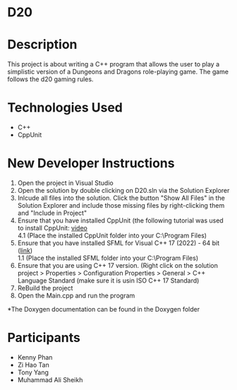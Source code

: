 # D20

# Description
This project is about writing a C++ program that allows the user to play a simplistic version of a Dungeons and Dragons role-playing game. The game follows the d20 gaming rules.

# Technologies Used
- C++
- CppUnit

# New Developer Instructions
1. Open the project in Visual Studio
2. Open the solution by double clicking on D20.sln via the Solution Explorer
3. Inlcude all files into the solution. Click the button "Show All Files" in the Solution Explorer and include those missing files by right-clicking them and "Include in Project"
4. Ensure that you have installed CppUnit (the following tutorial was used to install CppUnit: [video](https://www.youtube.com/watch?v=UjwBHaUH14o) <br>
  4.1 (Place the installed CppUnit folder into your C:\Program Files)
5. Ensure that you have installed SFML for Visual C++ 17 (2022) - 64 bit ([link](https://www.sfml-dev.org/download/sfml/2.6.1/)) <br>
   1.1 (Place the installed SFML folder into your C:\Program Files)
6. Ensure that you are using C++ 17 version. (Right click on the solution project > Properties > Configuration Properties > General > C++ Language Standard (make sure it is usin ISO C++ 17 Standard)
7. ReBuild the project
8. Open the Main.cpp and run the program

*The Doxygen documentation can be found in the Doxygen folder

# Participants
- Kenny Phan
- Zi Hao Tan
- Tony Yang
- Muhammad Ali Sheikh

